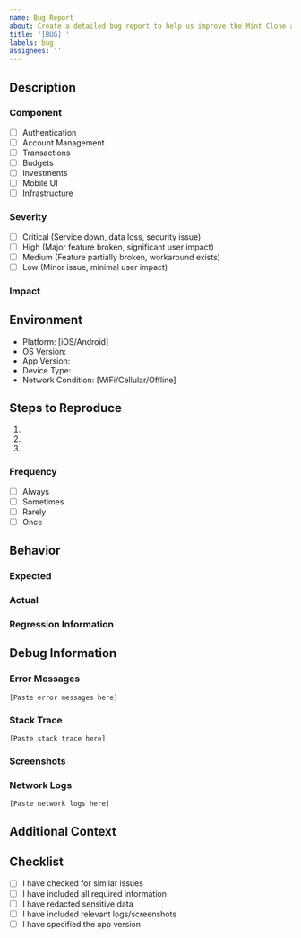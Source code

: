 ```yaml
---
name: Bug Report
about: Create a detailed bug report to help us improve the Mint Clone app
title: '[BUG] '
labels: bug
assignees: ''
---
```


## Description
<!-- Provide a clear and concise description of the bug -->

### Component
<!-- Select the affected component -->
- [ ] Authentication
- [ ] Account Management
- [ ] Transactions
- [ ] Budgets
- [ ] Investments
- [ ] Mobile UI
- [ ] Infrastructure

### Severity
<!-- Select the severity based on impact -->
- [ ] Critical (Service down, data loss, security issue)
- [ ] High (Major feature broken, significant user impact)
- [ ] Medium (Feature partially broken, workaround exists)
- [ ] Low (Minor issue, minimal user impact)

### Impact
<!-- Describe the business or user impact of this bug -->

## Environment
<!-- Provide detailed environment information -->
- Platform: [iOS/Android]
- OS Version: 
- App Version: 
- Device Type: 
- Network Condition: [WiFi/Cellular/Offline]

## Steps to Reproduce
<!-- Provide detailed steps to reproduce the issue -->
1. 
2. 
3. 

### Frequency
<!-- How often does this issue occur? -->
- [ ] Always
- [ ] Sometimes
- [ ] Rarely
- [ ] Once

## Behavior
### Expected
<!-- What should happen? -->

### Actual
<!-- What actually happens? -->

### Regression Information
<!-- When did this start happening? (if known) -->

## Debug Information
### Error Messages
<!-- Include any error messages, warnings, or logs -->
```
[Paste error messages here]
```

### Stack Trace
<!-- If available, include the stack trace -->
```
[Paste stack trace here]
```

### Screenshots
<!-- If applicable, add screenshots to help explain the problem -->

### Network Logs
<!-- If applicable, include relevant network logs (with sensitive data redacted) -->
```
[Paste network logs here]
```

## Additional Context
<!-- Add any other context about the problem here -->

## Checklist
<!-- Mark completed items -->
- [ ] I have checked for similar issues
- [ ] I have included all required information
- [ ] I have redacted sensitive data
- [ ] I have included relevant logs/screenshots
- [ ] I have specified the app version